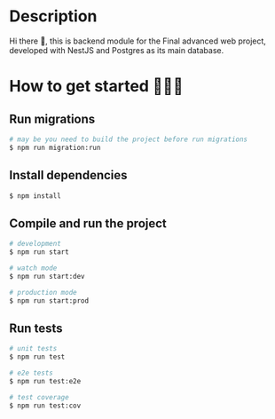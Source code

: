 # Description
Hi there 👋, this is backend module for the Final advanced web project, developed with NestJS and Postgres as its main database.

# How to get started 🚀🚀🚀

## Run migrations
```bash
# may be you need to build the project before run migrations
$ npm run migration:run 
```

## Install dependencies
```bash
$ npm install
```

## Compile and run the project

```bash
# development
$ npm run start

# watch mode
$ npm run start:dev

# production mode
$ npm run start:prod
```

## Run tests

```bash
# unit tests
$ npm run test

# e2e tests
$ npm run test:e2e

# test coverage
$ npm run test:cov
```
